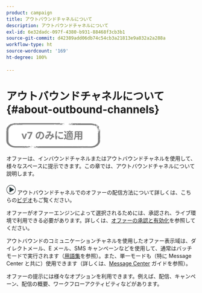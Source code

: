 ```yaml
---
product: campaign
title: アウトバウンドチャネルについて
description: アウトバウンドチャネルについて
exl-id: 6e32dadc-097f-4380-b931-88468f3cb3b1
source-git-commit: d42389add06db74c54cb3a21813e9a832a2a288a
workflow-type: ht
source-wordcount: '169'
ht-degree: 100%

---
```


# アウトバウンドチャネルについて{#about-outbound-channels}

![](../../assets/v7-only.svg)

オファーは、インバウンドチャネルまたはアウトバウンドチャネルを使用して、様々なスペースに提示できます。この章では、アウトバウンドチャネルについて説明します。

![](assets/do-not-localize/how-to-video.png) アウトバウンドチャネルでのオファーの配信方法について詳しくは、こちらの[ビデオ](https://helpx.adobe.com/campaign/classic/how-to/deliver-an-offer-on-outbound-channel-in-acv6.html?playlist=/ccx/v1/collection/product/campaign/classic/segment/digital-marketers/explevel/intermediate/applaunch/get-started/collection.ccx.js&amp;ref=helpx.adobe.com)もご覧ください。

オファーがオファーエンジンによって選択されるためには、承認され、ライブ環境で利用できる必要があります。詳しくは、[オファーの承認と有効化](../../interaction/using/approving-and-activating-an-offer.md)を参照してください。

アウトバウンドのコミュニケーションチャネルを使用したオファー表示域は、ダイレクトメール、E メール、SMS キャンペーンなどを使用して、通常はバッチモードで実行されます（[用語集](../../interaction/using/i-glossary.md)を参照）。また、単一モードも（特に Message Center と共に）使用できます（詳しくは、[Message Center](../../message-center/using/about-transactional-messaging.md) ガイドを参照）。

オファーの提示には様々なオプションを利用できます。例えば、配信、キャンペーン、配信の概要、ワークフローアクティビティなどがあります。
